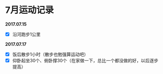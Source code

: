 # 7月运动记录
**2017.07.15**
- [X] 沿河跑步1公里

**2017.07.17**
- [X] 饭后散步1小时（散步也勉强算运动吧）
- [X] 仰卧起坐30个、俯卧撑30个（在家做一下，总比一个都没做的好，以后逐步提高）
